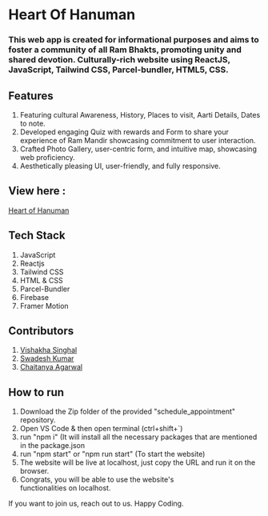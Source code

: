 # Heart Of Hanuman

### This web app is created for informational purposes and aims to foster a community of all Ram Bhakts, promoting unity and shared devotion. Culturally-rich website using ReactJS, JavaScript, Tailwind CSS, Parcel-bundler, HTML5, CSS.

## Features
1) Featuring cultural Awareness, History, Places to visit, Aarti Details, Dates to note.
2) Developed engaging Quiz with rewards and Form to share your experience of Ram Mandir showcasing commitment to user interaction.
3) Crafted Photo Gallery, user-centric form, and intuitive map, showcasing web proficiency.
4) Aesthetically pleasing UI, user-friendly, and fully responsive.

## View here : 
[Heart of Hanuman](https://heart-of-hanuman.netlify.app)

## Tech Stack
1) JavaScript
2) Reactjs
3) Tailwind CSS
4) HTML & CSS
5) Parcel-Bundler
6) Firebase
7) Framer Motion

## Contributors
1) [Vishakha Singhal](https://www.linkedin.com/in/vishakha-singhal-18983b1bb/)
2) [Swadesh Kumar](https://www.linkedin.com/in/swadesh-kumar/)
3) [Chaitanya Agarwal](https://www.linkedin.com/in/chaitanyaag/)

## How to run 
1) Download the Zip folder of the provided "schedule_appointment" repository.
2) Open VS Code & then open terminal (ctrl+shift+`)
3) run "npm i" (It will install all the necessary packages that are mentioned in the package.json
4) run "npm start" or "npm run start" (To start the website)
5) The website will be live at localhost, just copy the URL and run it on the browser.
6) Congrats, you will be able to use the website's functionalities on localhost.

If you want to join us, reach out to us. Happy Coding. 


